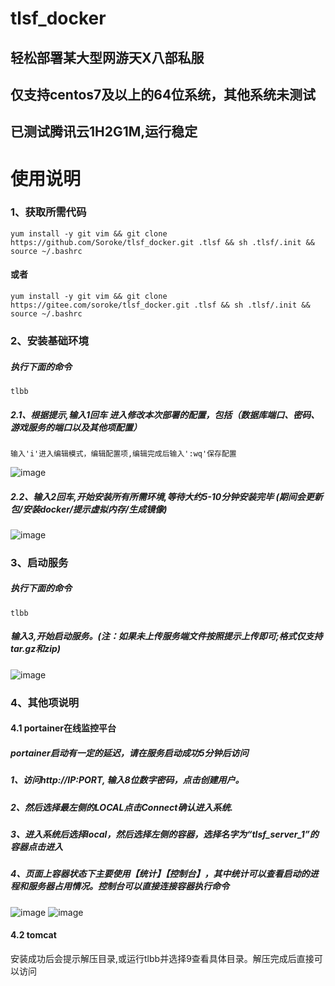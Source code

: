 # tlsf_docker
## 轻松部署某大型网游天X八部私服
## 仅支持centos7及以上的64位系统，其他系统未测试
## 已测试腾讯云1H2G1M,运行稳定
# 使用说明
### 1、获取所需代码
```shell
yum install -y git vim && git clone https://github.com/Soroke/tlsf_docker.git .tlsf && sh .tlsf/.init && source ~/.bashrc
```
#### 或者
```shell
yum install -y git vim && git clone https://gitee.com/soroke/tlsf_docker.git .tlsf && sh .tlsf/.init && source ~/.bashrc
```
### 2、安装基础环境
##### 执行下面的命令
```shell
tlbb
```

##### 2.1、根据提示,输入1回车 进入修改本次部署的配置，包括（数据库端口、密码、游戏服务的端口以及其他项配置）

```
输入'i'进入编辑模式，编辑配置项,编辑完成后输入':wq'保存配置
```
 ![image](https://raw.githubusercontent.com/Soroke/tlsf_docker/master/example_image/run_1.png)
##### 2.2、输入2回车,开始安装所有所需环境,等待大约5-10分钟安装完毕 (期间会更新包/安装docker/提示虚拟内存/生成镜像)
    
 ![image](https://raw.githubusercontent.com/Soroke/tlsf_docker/master/example_image/run_2.png)
### 3、启动服务
##### 执行下面的命令
```shell
tlbb
```
##### 输入3,开始启动服务。(注：如果未上传服务端文件按照提示上传即可;格式仅支持tar.gz和zip)
 ![image](https://raw.githubusercontent.com/Soroke/tlsf_docker/master/example_image/run.png)


### 4、其他项说明

#### 4.1 portainer在线监控平台
##### portainer启动有一定的延迟，请在服务启动成功5分钟后访问
##### 1、访问http://IP:PORT, 输入8位数字密码，点击创建用户。
##### 2、然后选择最左侧的LOCAL点击Connect确认进入系统.
##### 3、进入系统后选择local，然后选择左侧的容器，选择名字为“tlsf_server_1”的容器点击进入
##### 4、页面上容器状态下主要使用【统计】【控制台】，其中统计可以查看启动的进程和服务器占用情况。控制台可以直接连接容器执行命令
 ![image](https://raw.githubusercontent.com/Soroke/tlsf_docker/master/example_image/portainer_1.png)
 ![image](https://raw.githubusercontent.com/Soroke/tlsf_docker/master/example_image/portainer_2.png)
#### 4.2 tomcat
安装成功后会提示解压目录,或运行tlbb并选择9查看具体目录。解压完成后直接可以访问